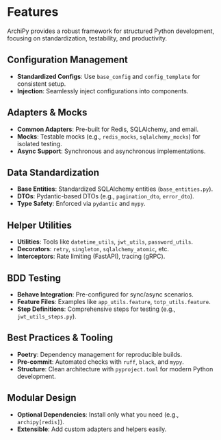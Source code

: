 # Features

ArchiPy provides a robust framework for structured Python development, focusing on standardization, testability, and productivity.

## Configuration Management

- **Standardized Configs**: Use `base_config` and `config_template` for consistent setup.
- **Injection**: Seamlessly inject configurations into components.

## Adapters & Mocks

- **Common Adapters**: Pre-built for Redis, SQLAlchemy, and email.
- **Mocks**: Testable mocks (e.g., `redis_mocks`, `sqlalchemy_mocks`) for isolated testing.
- **Async Support**: Synchronous and asynchronous implementations.

## Data Standardization

- **Base Entities**: Standardized SQLAlchemy entities (`base_entities.py`).
- **DTOs**: Pydantic-based DTOs (e.g., `pagination_dto`, `error_dto`).
- **Type Safety**: Enforced via `pydantic` and `mypy`.

## Helper Utilities

- **Utilities**: Tools like `datetime_utils`, `jwt_utils`, `password_utils`.
- **Decorators**: `retry`, `singleton`, `sqlalchemy_atomic`, etc.
- **Interceptors**: Rate limiting (FastAPI), tracing (gRPC).

## BDD Testing

- **Behave Integration**: Pre-configured for sync/async scenarios.
- **Feature Files**: Examples like `app_utils.feature`, `totp_utils.feature`.
- **Step Definitions**: Comprehensive steps for testing (e.g., `jwt_utils_steps.py`).

## Best Practices & Tooling

- **Poetry**: Dependency management for reproducible builds.
- **Pre-commit**: Automated checks with `ruff`, `black`, and `mypy`.
- **Structure**: Clean architecture with `pyproject.toml` for modern Python development.

## Modular Design

- **Optional Dependencies**: Install only what you need (e.g., `archipy[redis]`).
- **Extensible**: Add custom adapters and helpers easily.